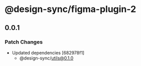 # @design-sync/figma-plugin-2

## 0.0.1

### Patch Changes

- Updated dependencies [682978f1]
  - @design-sync/utils@0.1.0

